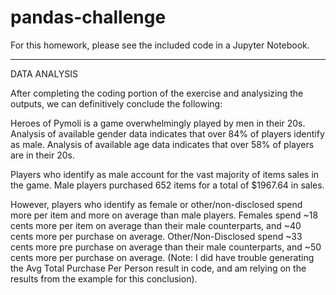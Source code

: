 # pandas-challenge

For this homework, please see the included code in a Jupyter Notebook.

________________________

DATA ANALYSIS

After completing the coding portion of the exercise and analysizing the outputs, we can definitively conclude the following:

Heroes of Pymoli is a game overwhelmingly played by men in their 20s.
Analysis of available gender data indicates that over 84% of players identify as male.
Analysis of available age data indicates that over 58% of players are in their 20s.

Players who identify as male account for the vast majority of items sales in the game. 
Male players purchased 652 items for a total of $1967.64 in sales.

However, players who identify as female or other/non-disclosed spend more per item and more on average than male players.
Females spend ~18 cents more per item on average than their male counterparts, and ~40 cents more per purchase on average.
Other/Non-Disclosed spend ~33 cents more pre purchase on average than their male counterparts, and ~50 cents more per purchase on average.
(Note: I did have trouble generating the Avg Total Purchase Per Person result in code, and am relying on the results from the example for this conclusion).
